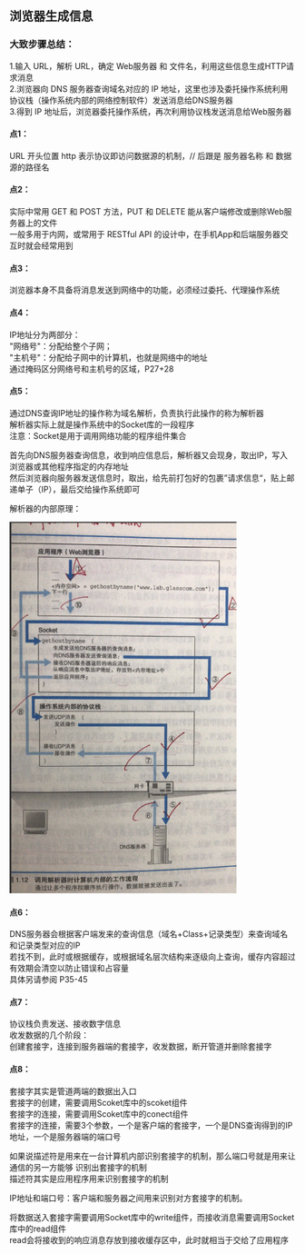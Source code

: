## 浏览器生成信息

### 大致步骤总结：
1.输入 URL，解析 URL，确定 Web服务器 和 文件名，利用这些信息生成HTTP请求消息  
2.浏览器向 DNS 服务器查询域名对应的 IP 地址，这里也涉及委托操作系统利用协议栈（操作系统内部的网络控制软件）发送消息给DNS服务器  
3.得到 IP 地址后，浏览器委托操作系统，再次利用协议栈发送消息给Web服务器  



#### 点1：
URL 开头位置 http 表示协议即访问数据源的机制，// 后跟是 服务器名称 和 数据源的路径名  

#### 点2：
实际中常用 GET 和 POST 方法，PUT 和 DELETE 能从客户端修改或删除Web服务器上的文件  
一般多用于内网，或常用于 RESTful API 的设计中，在手机App和后端服务器交互时就会经常用到  


#### 点3：
浏览器本身不具备将消息发送到网络中的功能，必须经过委托、代理操作系统  



#### 点4：
IP地址分为两部分：  
"网络号"：分配给整个子网；  
"主机号"：分配给子网中的计算机，也就是网络中的地址  
通过掩码区分网络号和主机号的区域，P27+28  


#### 点5：
通过DNS查询IP地址的操作称为域名解析，负责执行此操作的称为解析器  
解析器实际上就是操作系统中的Socket库的一段程序    
注意：Socket是用于调用网络功能的程序组件集合    

首先向DNS服务器查询信息，收到响应信息后，解析器又会现身，取出IP，写入浏览器或其他程序指定的内存地址  
然后浏览器向服务器发送信息时，取出，给先前打包好的包裹”请求信息“，贴上邮递单子（IP），最后交给操作系统即可  

解析器的内部原理：  
<!-- ![图1](https://github.com/rjwx60/Reading-notes/blob/master/%E3%80%8AHow%20Networks%20Work%E3%80%8B-%20%E6%88%B7%E6%A0%B9%E5%8B%A4/imgs/1-01.png) -->
<img src="https://github.com/rjwx60/Reading-notes/raw/master/%E3%80%8AHow%20Networks%20Work%E3%80%8B-%20%E6%88%B7%E6%A0%B9%E5%8B%A4/imgs/1-01.png" alt="图1" style="width: 400px;">


#### 点6：
DNS服务器会根据客户端发来的查询信息（域名+Class+记录类型）来查询域名和记录类型对应的IP  
若找不到，此时或根据缓存，或根据域名层次结构来逐级向上查询，缓存内容超过有效期会清空以防止错误和占容量   
具体另请参阅 P35-45  


#### 点7：
协议栈负责发送、接收数字信息  
收发数据的几个阶段：  
创建套接字，连接到服务器端的套接字，收发数据，断开管道并删除套接字  


#### 点8：
套接字其实是管道两端的数据出入口  
套接字的创建，需要调用Scoket库中的scoket组件  
套接字的连接，需要调用Scoket库中的conect组件  
套接字的连接，需要3个参数，一个是客户端的套接字，一个是DNS查询得到的IP地址，一个是服务器端的端口号  


如果说描述符是用来在一台计算机内部识别套接字的机制，那么端口号就是用来让通信的另一方能够 识别出套接字的机制  
描述符其实是应用程序用来识别套接字的机制  

IP地址和端口号：客户端和服务器之间用来识别对方套接字的机制。

将数据送入套接字需要调用Socket库中的write组件，而接收消息需要调用Socket库中的read组件   
read会将接收到的响应消息存放到接收缓存区中，此时就相当于交给了应用程序  

